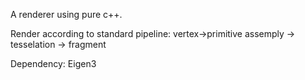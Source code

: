 A renderer using pure c++.

Render according to standard pipeline: 
vertex->primitive assemply -> tesselation -> fragment

Dependency:
Eigen3
